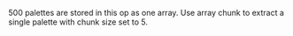 500 palettes are stored in this op as one array.
Use array chunk to extract a single palette with chunk size set to 5.
